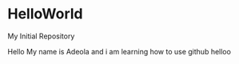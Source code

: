 # HelloWorld
My Initial Repository

Hello My name is Adeola and i am learning how to use github
helloo
